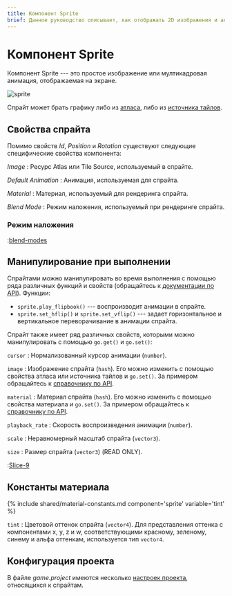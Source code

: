 ```yaml
---
title: Компонент Sprite
brief: Данное руководство описывает, как отображать 2D изображения и анимацию с помощью компонента Sprite.
---
```


# Компонент Sprite

Компонент Sprite --- это простое изображение или мултикадровая анимация, отображаемая на экране.

![sprite](images/graphics/sprite.png)

Спрайт может брать графику либо из [атласа](/manuals/atlas), либо из [источника тайлов](/manuals/tilesource).

## Свойства спрайта

Помимо свойств *Id*, *Position* и *Rotation* существуют следующие специфические свойства компонента:

*Image*
: Ресурс Atlas или Tile Source, используемый в спрайте.

*Default Animation*
: Анимация, используемая для спрайта.

*Material*
: Материал, используемый для рендеринга спрайта.

*Blend Mode*
: Режим наложения, используемый при рендеринге спрайта.

### Режим наложения
:[blend-modes](../shared/blend-modes.md)

## Манипулирование при выполнении

Спрайтами можно манипулировать во время выполнения с помощью ряда различных функций и свойств (обращайтесь к [документации по API](/ref/sprite/)). Функции:

* `sprite.play_flipbook()` --- воспроизводит анимации в спрайте.
* `sprite.set_hflip()` и `sprite.set_vflip()` --- задает горизонтальное и вертикальное переворачивание в анимации спрайта.

Спрайт также имеет ряд различных свойств, которыми можно манипулировать с помощью `go.get()` и `go.set()`:

`cursor`
: Нормализованный курсор анимации (`number`).

`image`
: Изображение спрайта (`hash`). Его можно изменить с помощью свойства атласа или источника тайлов и `go.set()`. За примером обращайтесь к [справочнику по API](/ref/sprite/#image).

`material`
: Материал спрайта (`hash`). Его можно изменить с помощью свойства материала и `go.set()`. За примером обращайтесь к [справочнику по API](/ref/sprite/#material).

`playback_rate`
: Скорость воспроизведения анимации (`number`).

`scale`
: Неравномерный масштаб спрайта (`vector3`).

`size`
: Размер спрайта (`vector3`) (READ ONLY).

:[Slice-9](../shared/slice-9-texturing.md)

## Константы материала

{% include shared/material-constants.md component='sprite' variable='tint' %}

`tint`
: Цветовой оттенок спрайта (`vector4`). Для представления оттенка с компонентами x, y, z и w, соответствующими красному, зеленому, синему и альфа оттенкам, используется тип `vector4`.

## Конфигурация проекта

В файле *game.project* имеются несколько [настроек проекта](/manuals/project-settings#sprite), относящихся к спрайтам.
